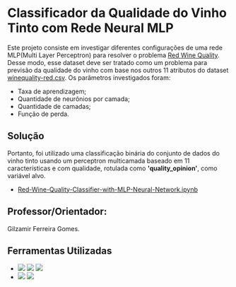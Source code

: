 # Classificador da Qualidade do Vinho Tinto com Rede Neural MLP

Este projeto consiste em investigar diferentes configurações de uma rede MLP(Multi Layer Perceptron) para resolver o 
problema [Red Wine Quality](https://www.kaggle.com/datasets/uciml/red-wine-quality-cortez-et-al-2009). Desse modo, esse dataset deve ser tratado como um problema 
para previsão da qualidade do vinho com base nos outros 11 atributos do dataset [winequality-red.csv](https://github.com/AlessandroVasconcelos/Classificador-da-Qualidade-do-Vinho-Tinto-com-Rede-MLP/blob/main/winequality-red.csv). Os 
parâmetros investigados foram:
- Taxa de aprendizagem;
- Quantidade de neurônios por camada;
- Quantidade de camadas;
- Função de perda.

## Solução
Portanto, foi utilizado uma classificação binária do conjunto de dados do vinho tinto usando um perceptron multicamada baseado em 11 características e com qualidade, rotulada como **'quality_opinion'**, como variável alvo.<br>
- [Red-Wine-Quality-Classifier-with-MLP-Neural-Network.ipynb](https://github.com/AlessandroVasconcelos/Classificador-da-Qualidade-do-Vinho-Tinto-com-Rede-MLP/blob/main/Red_Wine_Quality_Classifier_with_MLP_Neural_Network.ipynb)

## Professor/Orientador:
Gilzamir Ferreira Gomes.

## Ferramentas Utilizadas
- <a href ="https://colab.google/"><img src="https://img.shields.io/badge/google_colab-F9AB00?style=for-the-badge&logo=googlecolab&logoColor=white"></a>
<a href ="https://docs.anaconda.com/ae-notebooks/user-guide/basic-tasks/apps/jupyter/index.html"><img src="https://img.shields.io/badge/jupyter-%23FA0F00.svg?style=for-the-badge&logo=jupyter&logoColor=white"></a>
<a href ="https://www.anaconda.com/download"><img src="https://img.shields.io/badge/Anaconda-%2344A833.svg?style=for-the-badge&logo=anaconda&logoColor=white"></a>
- <a href = "https://www.python.org/"><img src="https://img.shields.io/badge/Python-14354C?style=for-the-badge&logo=python&logoColor=white"></a>
<a href ="https://scikit-learn.org/stable/modules/generated/sklearn.neural_network.MLPClassifier.html"><img src="https://img.shields.io/badge/sklearn.neural_network.MLPClassifier%20-1B6AC6?style=for-the-badge%20netbeans%20IDE&logoColor=white"></a>

<!--
- <a href ="https://anaconda.org/anaconda/orange3"><img src="https://img.shields.io/badge/Orange3 :: Anaconda%20-1B6C6?style=for-the-badge%20netbeans%20IDE&logoColor=white"></a> 
-->

